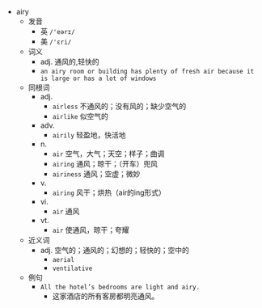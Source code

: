 - airy
  - 发音
    - 英 `/'eərɪ/`
    - 美 `/'ɛri/`
  - 词义
    - adj. 通风的,轻快的
    - `an airy room or building has plenty of fresh air because it is large or has a lot of windows`
  - 同根词
    - adj.
      - `airless` 不通风的；没有风的；缺少空气的
      - `airlike` 似空气的
    - adv.
      - `airily` 轻盈地，快活地
    - n.
      - `air` 空气，大气；天空；样子；曲调
      - `airing` 通风；晾干；（开车）兜风
      - `airiness` 通风；空虚；微妙
    - v.
      - `airing` 风干；烘热（air的ing形式）
    - vi.
      - `air` 通风
    - vt.
      - `air` 使通风，晾干；夸耀
  - 近义词
    - adj. 空气的；通风的；幻想的；轻快的；空中的
      - `aerial`
      - `ventilative`
  - 例句
    - `All the hotel’s bedrooms are light and airy.`
      - 这家酒店的所有客房都明亮通风。


